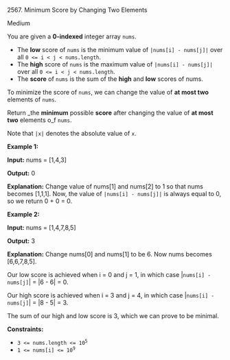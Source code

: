 2567\. Minimum Score by Changing Two Elements

Medium

You are given a **0-indexed** integer array `nums`.

*   The **low** score of `nums` is the minimum value of `|nums[i] - nums[j]|` over all `0 <= i < j < nums.length`.
*   The **high** score of `nums` is the maximum value of `|nums[i] - nums[j]|` over all `0 <= i < j < nums.length`.
*   The **score** of `nums` is the sum of the **high** and **low** scores of nums.

To minimize the score of `nums`, we can change the value of **at most two** elements of `nums`.

Return _the **minimum** possible **score** after changing the value of **at most two** elements o_f `nums`.

Note that `|x|` denotes the absolute value of `x`.

**Example 1:**

**Input:** nums = [1,4,3]

**Output:** 0

**Explanation:** Change value of nums[1] and nums[2] to 1 so that nums becomes [1,1,1]. Now, the value of `|nums[i] - nums[j]|` is always equal to 0, so we return 0 + 0 = 0.

**Example 2:**

**Input:** nums = [1,4,7,8,5]

**Output:** 3

**Explanation:** Change nums[0] and nums[1] to be 6. Now nums becomes [6,6,7,8,5]. 

Our low score is achieved when i = 0 and j = 1, in which case |`nums[i] - nums[j]`| = |6 - 6| = 0. 

Our high score is achieved when i = 3 and j = 4, in which case |`nums[i] - nums[j]`| = |8 - 5| = 3. 

The sum of our high and low score is 3, which we can prove to be minimal.

**Constraints:**

*   <code>3 <= nums.length <= 10<sup>5</sup></code>
*   <code>1 <= nums[i] <= 10<sup>9</sup></code>